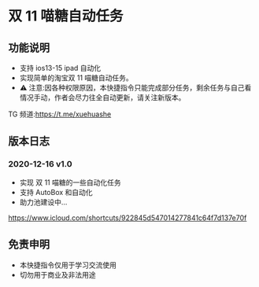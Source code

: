 # 双 11 喵糖自动任务

## 功能说明

- 支持 ios13-15 ipad 自动化
- 实现简单的淘宝双 11 喵糖自动任务。
- ⚠️ 注意:因各种权限原因，本快捷指令只能完成部分任务，剩余任务与自己看情况手动，作者会尽力往全自动更新，请关注新版本。

TG 频道:https://t.me/xuehuashe

## 版本日志

### 2020-12-16 v1.0

- 实现 双 11 喵糖的一些自动化任务
- 支持 AutoBox 和自动化
- 助力池建设中...

https://www.icloud.com/shortcuts/922845d547014277841c64f7d137e70f

## 免责申明

- 本快捷指令仅用于学习交流使用
- 切勿用于商业及非法用途

